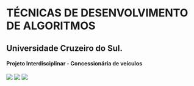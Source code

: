 # TÉCNICAS DE DESENVOLVIMENTO DE ALGORITMOS

## Universidade Cruzeiro do Sul.

#### Projeto Interdisciplinar - Concessionária de veículos

![](http://dwebkit.esy.es/repositorio/img/tela1.jpg)
![](http://dwebkit.esy.es/repositorio/img/tela2.jpg)
![](http://dwebkit.esy.es/repositorio/img/tela3.jpg)
